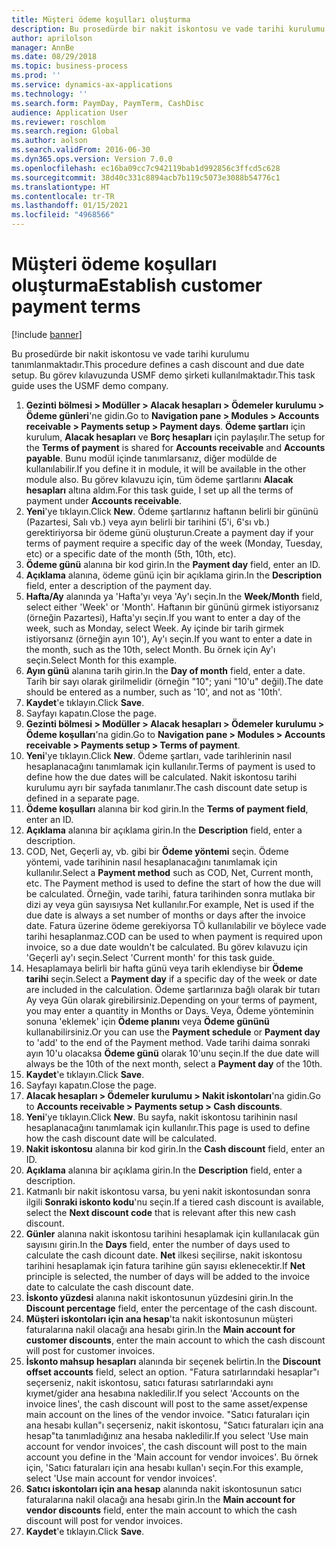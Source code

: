 ```yaml
---
title: Müşteri ödeme koşulları oluşturma
description: Bu prosedürde bir nakit iskontosu ve vade tarihi kurulumu tanımlanmaktadır.
author: aprilolson
manager: AnnBe
ms.date: 08/29/2018
ms.topic: business-process
ms.prod: ''
ms.service: dynamics-ax-applications
ms.technology: ''
ms.search.form: PaymDay, PaymTerm, CashDisc
audience: Application User
ms.reviewer: roschlom
ms.search.region: Global
ms.author: aolson
ms.search.validFrom: 2016-06-30
ms.dyn365.ops.version: Version 7.0.0
ms.openlocfilehash: ec16ba09cc7c942119bab1d992856c3ffcd5c628
ms.sourcegitcommit: 38d40c331c8894acb7b119c5073e3088b54776c1
ms.translationtype: HT
ms.contentlocale: tr-TR
ms.lasthandoff: 01/15/2021
ms.locfileid: "4968566"
---
```

# <a name="establish-customer-payment-terms"></a><span data-ttu-id="91fcd-103">Müşteri ödeme koşulları oluşturma</span><span class="sxs-lookup"><span data-stu-id="91fcd-103">Establish customer payment terms</span></span>

[!include [banner](../../includes/banner.md)]

<span data-ttu-id="91fcd-104">Bu prosedürde bir nakit iskontosu ve vade tarihi kurulumu tanımlanmaktadır.</span><span class="sxs-lookup"><span data-stu-id="91fcd-104">This procedure defines a cash discount and due date setup.</span></span> <span data-ttu-id="91fcd-105">Bu görev kılavuzunda USMF demo şirketi kullanılmaktadır.</span><span class="sxs-lookup"><span data-stu-id="91fcd-105">This task guide uses the USMF demo company.</span></span>

1. <span data-ttu-id="91fcd-106">**Gezinti bölmesi > Modüller > Alacak hesapları > Ödemeler kurulumu > Ödeme günleri**'ne gidin.</span><span class="sxs-lookup"><span data-stu-id="91fcd-106">Go to **Navigation pane > Modules > Accounts receivable > Payments setup > Payment days**.</span></span> <span data-ttu-id="91fcd-107">**Ödeme şartları** için kurulum, **Alacak hesapları** ve **Borç hesapları** için paylaşılır.</span><span class="sxs-lookup"><span data-stu-id="91fcd-107">The setup for the **Terms of payment** is shared for **Accounts receivable** and **Accounts payable**.</span></span> <span data-ttu-id="91fcd-108">Bunu modül içinde tanımlarsanız, diğer modülde de kullanılabilir.</span><span class="sxs-lookup"><span data-stu-id="91fcd-108">If you define it in module, it will be available in the other module also.</span></span> <span data-ttu-id="91fcd-109">Bu görev kılavuzu için, tüm ödeme şartlarını **Alacak hesapları** altına aldım.</span><span class="sxs-lookup"><span data-stu-id="91fcd-109">For this task guide, I set up all the terms of payment under **Accounts receivable**.</span></span>
2. <span data-ttu-id="91fcd-110">**Yeni**'ye tıklayın.</span><span class="sxs-lookup"><span data-stu-id="91fcd-110">Click **New**.</span></span> <span data-ttu-id="91fcd-111">Ödeme şartlarınız haftanın belirli bir gününü (Pazartesi, Salı vb.) veya ayın belirli bir tarihini (5'i, 6'sı vb.) gerektiriyorsa bir ödeme günü oluşturun.</span><span class="sxs-lookup"><span data-stu-id="91fcd-111">Create a payment day if your terms of payment require a specific day of the week (Monday, Tuesday, etc) or a specific date of the month (5th, 10th, etc).</span></span> 
3. <span data-ttu-id="91fcd-112">**Ödeme günü** alanına bir kod girin.</span><span class="sxs-lookup"><span data-stu-id="91fcd-112">In the **Payment day** field, enter an ID.</span></span>
4. <span data-ttu-id="91fcd-113">**Açıklama** alanına, ödeme günü için bir açıklama girin.</span><span class="sxs-lookup"><span data-stu-id="91fcd-113">In the **Description** field, enter a description of the payment day.</span></span>
5. <span data-ttu-id="91fcd-114">**Hafta/Ay** alanında ya 'Hafta'yı veya 'Ay'ı seçin.</span><span class="sxs-lookup"><span data-stu-id="91fcd-114">In the **Week/Month** field, select either 'Week' or 'Month'.</span></span> <span data-ttu-id="91fcd-115">Haftanın bir gününü girmek istiyorsanız (örneğin Pazartesi), Hafta'yı seçin.</span><span class="sxs-lookup"><span data-stu-id="91fcd-115">If you want to enter a day of the week, such as Monday, select Week.</span></span> <span data-ttu-id="91fcd-116">Ay içinde bir tarih girmek istiyorsanız (örneğin ayın 10'), Ay'ı seçin.</span><span class="sxs-lookup"><span data-stu-id="91fcd-116">If you want to enter a date in the month, such as the 10th, select Month.</span></span> <span data-ttu-id="91fcd-117">Bu örnek için Ay'ı seçin.</span><span class="sxs-lookup"><span data-stu-id="91fcd-117">Select Month for this example.</span></span> 
6. <span data-ttu-id="91fcd-118">**Ayın günü** alanına tarih girin.</span><span class="sxs-lookup"><span data-stu-id="91fcd-118">In the **Day of month** field, enter a date.</span></span> <span data-ttu-id="91fcd-119">Tarih bir sayı olarak girilmelidir (örneğin "10"; yani "10'u" değil).</span><span class="sxs-lookup"><span data-stu-id="91fcd-119">The date should be entered as a number, such as '10', and not as '10th'.</span></span> 
7. <span data-ttu-id="91fcd-120">**Kaydet**'e tıklayın.</span><span class="sxs-lookup"><span data-stu-id="91fcd-120">Click **Save**.</span></span>
8. <span data-ttu-id="91fcd-121">Sayfayı kapatın.</span><span class="sxs-lookup"><span data-stu-id="91fcd-121">Close the page.</span></span>
9. <span data-ttu-id="91fcd-122">**Gezinti bölmesi > Modüller > Alacak hesapları > Ödemeler kurulumu > Ödeme koşulları**'na gidin.</span><span class="sxs-lookup"><span data-stu-id="91fcd-122">Go to **Navigation pane > Modules > Accounts receivable > Payments setup > Terms of payment**.</span></span>
10. <span data-ttu-id="91fcd-123">**Yeni**'ye tıklayın.</span><span class="sxs-lookup"><span data-stu-id="91fcd-123">Click **New**.</span></span> <span data-ttu-id="91fcd-124">Ödeme şartları, vade tarihlerinin nasıl hesaplanacağını tanımlamak için kullanılır.</span><span class="sxs-lookup"><span data-stu-id="91fcd-124">Terms of payment is used to define how the due dates will be calculated.</span></span> <span data-ttu-id="91fcd-125">Nakit iskontosu tarihi kurulumu ayrı bir sayfada tanımlanır.</span><span class="sxs-lookup"><span data-stu-id="91fcd-125">The cash discount date setup is defined in a separate page.</span></span> 
11. <span data-ttu-id="91fcd-126">**Ödeme koşulları** alanına bir kod girin.</span><span class="sxs-lookup"><span data-stu-id="91fcd-126">In the **Terms of payment field**, enter an ID.</span></span>
12. <span data-ttu-id="91fcd-127">**Açıklama** alanına bir açıklama girin.</span><span class="sxs-lookup"><span data-stu-id="91fcd-127">In the **Description** field, enter a description.</span></span>
13. <span data-ttu-id="91fcd-128">COD, Net, Geçerli ay, vb. gibi bir **Ödeme yöntemi** seçin. Ödeme yöntemi, vade tarihinin nasıl hesaplanacağını tanımlamak için kullanılır.</span><span class="sxs-lookup"><span data-stu-id="91fcd-128">Select a **Payment method** such as COD, Net, Current month, etc. The Payment method is used to define the start of how the due will be calculated.</span></span> <span data-ttu-id="91fcd-129">Örneğin, vade tarihi, fatura tarihinden sonra mutlaka bir dizi ay veya gün sayısıysa Net kullanılır.</span><span class="sxs-lookup"><span data-stu-id="91fcd-129">For example, Net is used if the due date is always a set number of months or days after the invoice date.</span></span> <span data-ttu-id="91fcd-130">Fatura üzerine ödeme gerekiyorsa TÖ kullanılabilir ve böylece vade tarihi hesaplanmaz.</span><span class="sxs-lookup"><span data-stu-id="91fcd-130">COD can be used to when payment is required upon invoice, so a due date wouldn't be calculated.</span></span> <span data-ttu-id="91fcd-131">Bu görev kılavuzu için 'Geçerli ay'ı seçin.</span><span class="sxs-lookup"><span data-stu-id="91fcd-131">Select 'Current month' for this task guide.</span></span>  
14. <span data-ttu-id="91fcd-132">Hesaplamaya belirli bir hafta günü veya tarih eklendiyse bir **Ödeme tarihi** seçin.</span><span class="sxs-lookup"><span data-stu-id="91fcd-132">Select a **Payment day** if a specific day of the  week or date are included in the calculation.</span></span> <span data-ttu-id="91fcd-133">Ödeme şartlarınıza bağlı olarak bir tutarı Ay veya Gün olarak girebilirsiniz.</span><span class="sxs-lookup"><span data-stu-id="91fcd-133">Depending on your terms of payment, you may enter a quantity in Months or Days.</span></span> <span data-ttu-id="91fcd-134">Veya, Ödeme yönteminin sonuna 'eklemek' için **Ödeme planını** veya **Ödeme gününü** kullanabilirsiniz.</span><span class="sxs-lookup"><span data-stu-id="91fcd-134">Or you can use the **Payment schedule** or **Payment day** to 'add' to the end of the Payment method.</span></span> <span data-ttu-id="91fcd-135">Vade tarihi daima sonraki ayın 10'u olacaksa **Ödeme günü** olarak 10'unu seçin.</span><span class="sxs-lookup"><span data-stu-id="91fcd-135">If the due date will always be the 10th of the next month, select a **Payment day** of the 10th.</span></span> 
15. <span data-ttu-id="91fcd-136">**Kaydet**'e tıklayın.</span><span class="sxs-lookup"><span data-stu-id="91fcd-136">Click **Save**.</span></span>
16. <span data-ttu-id="91fcd-137">Sayfayı kapatın.</span><span class="sxs-lookup"><span data-stu-id="91fcd-137">Close the page.</span></span>
17. <span data-ttu-id="91fcd-138">**Alacak hesapları > Ödemeler kurulumu > Nakit iskontoları**'na gidin.</span><span class="sxs-lookup"><span data-stu-id="91fcd-138">Go to **Accounts receivable > Payments setup > Cash discounts**.</span></span>
18. <span data-ttu-id="91fcd-139">**Yeni**'ye tıklayın.</span><span class="sxs-lookup"><span data-stu-id="91fcd-139">Click **New**.</span></span> <span data-ttu-id="91fcd-140">Bu sayfa, nakit iskontosu tarihinin nasıl hesaplanacağını tanımlamak için kullanılır.</span><span class="sxs-lookup"><span data-stu-id="91fcd-140">This page is used to define how the cash discount date will be calculated.</span></span> 
19. <span data-ttu-id="91fcd-141">**Nakit iskontosu** alanına bir kod girin.</span><span class="sxs-lookup"><span data-stu-id="91fcd-141">In the **Cash discount** field, enter an ID.</span></span>
20. <span data-ttu-id="91fcd-142">**Açıklama** alanına bir açıklama girin.</span><span class="sxs-lookup"><span data-stu-id="91fcd-142">In the **Description** field, enter a description.</span></span>
21. <span data-ttu-id="91fcd-143">Katmanlı bir nakit iskontosu varsa, bu yeni nakit iskontosundan sonra ilgili **Sonraki iskonto kodu**'nu seçin.</span><span class="sxs-lookup"><span data-stu-id="91fcd-143">If a tiered cash discount is available, select the **Next discount code** that is relevant after this new cash discount.</span></span>
22. <span data-ttu-id="91fcd-144">**Günler** alanına nakit iskontosu tarihini hesaplamak için kullanılacak gün sayısını girin.</span><span class="sxs-lookup"><span data-stu-id="91fcd-144">In the **Days** field, enter the number of days used to calculate the cash dicount date.</span></span> <span data-ttu-id="91fcd-145">**Net** ilkesi seçilirse, nakit iskontosu tarihini hesaplamak için fatura tarihine gün sayısı eklenecektir.</span><span class="sxs-lookup"><span data-stu-id="91fcd-145">If **Net** principle is selected, the number of days will be added to the invoice date to calculate the cash discount date.</span></span>  
23. <span data-ttu-id="91fcd-146">**İskonto yüzdesi** alanına nakit iskontosunun yüzdesini girin.</span><span class="sxs-lookup"><span data-stu-id="91fcd-146">In the **Discount percentage** field, enter the percentage of the cash discount.</span></span>
24. <span data-ttu-id="91fcd-147">**Müşteri iskontoları için ana hesap**'ta nakit iskontosunun müşteri faturalarına nakil olacağı ana hesabı girin.</span><span class="sxs-lookup"><span data-stu-id="91fcd-147">In the **Main account for customer discounts**, enter the main account to which the cash discount will post for customer invoices.</span></span>
25. <span data-ttu-id="91fcd-148">**İskonto mahsup hesapları** alanında bir seçenek belirtin.</span><span class="sxs-lookup"><span data-stu-id="91fcd-148">In the **Discount offset accounts** field, select an option.</span></span> <span data-ttu-id="91fcd-149">"Fatura satırlarındaki hesaplar"ı seçerseniz, nakit iskontosu, satıcı faturası satırlarındaki aynı kıymet/gider ana hesabına nakledilir.</span><span class="sxs-lookup"><span data-stu-id="91fcd-149">If you select 'Accounts on the invoice lines', the cash discount will post to the same asset/expense main account on the lines of the vendor invoice.</span></span> <span data-ttu-id="91fcd-150">"Satıcı faturaları için ana hesabı kullan"ı seçerseniz, nakit iskontosu, "Satıcı faturaları için ana hesap"ta tanımladığınız ana hesaba nakledilir.</span><span class="sxs-lookup"><span data-stu-id="91fcd-150">If you select 'Use main account for vendor invoices', the cash discount will post to the main account you define in the 'Main account for vendor invoices'.</span></span> <span data-ttu-id="91fcd-151">Bu örnek için, 'Satıcı faturaları için ana hesabı kullan'ı seçin.</span><span class="sxs-lookup"><span data-stu-id="91fcd-151">For this example, select 'Use main account for vendor invoices'.</span></span> 
26. <span data-ttu-id="91fcd-152">**Satıcı iskontoları için ana hesap** alanında nakit iskontosunun satıcı faturalarına nakil olacağı ana hesabı girin.</span><span class="sxs-lookup"><span data-stu-id="91fcd-152">In the **Main account for vendor discounts** field, enter the main account to which the cash discount will post for vendor invoices.</span></span>
27. <span data-ttu-id="91fcd-153">**Kaydet**'e tıklayın.</span><span class="sxs-lookup"><span data-stu-id="91fcd-153">Click **Save**.</span></span>

